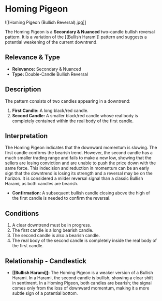 # Homing Pigeon

![[Homing Pigeon (Bullish Reversal).jpg]]

The Homing Pigeon is a **Secondary & Nuanced** two-candle bullish reversal pattern. It is a variation of the [[Bullish Harami]] pattern and suggests a potential weakening of the current downtrend.

## Relevance & Type

- **Relevance:** Secondary & Nuanced
- **Type:** Double-Candle Bullish Reversal

## Description

The pattern consists of two candles appearing in a downtrend:

1.  **First Candle:** A long black/red candle.
2.  **Second Candle:** A smaller black/red candle whose real body is completely contained within the real body of the first candle.

## Interpretation

The Homing Pigeon indicates that the downward momentum is slowing. The first candle confirms the bearish trend. However, the second candle has a much smaller trading range and fails to make a new low, showing that the sellers are losing conviction and are unable to push the price down with the same force. This indecision and reduction in momentum can be an early sign that the downtrend is losing its strength and a reversal may be on the horizon. It is considered a milder reversal signal than a classic Bullish Harami, as both candles are bearish.

- **Confirmation:** A subsequent bullish candle closing above the high of the first candle is needed to confirm the reversal.

## Conditions

1.  A clear downtrend must be in progress.
2.  The first candle is a long bearish candle.
3.  The second candle is also a bearish candle.
4.  The real body of the second candle is completely inside the real body of the first candle.

## Relationship - Candlestick

- **[[Bullish Harami]]:** The Homing Pigeon is a weaker version of a Bullish Harami. In a Harami, the second candle is bullish, showing a clear shift in sentiment. In a Homing Pigeon, both candles are bearish; the signal comes only from the loss of downward momentum, making it a more subtle sign of a potential bottom.
